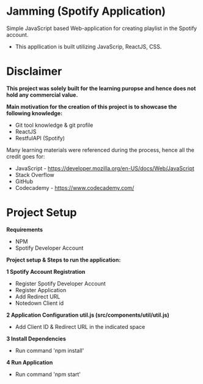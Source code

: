# Jamming (Spotify Application)
Simple JavaScript based Web-application for creating playlist in the Spotify account.
 - This appllication is built utilizing JavaScrip, ReactJS, CSS.

# Disclaimer
**This project was solely built for the learning puropse and hence does not hold any commercial value.**

**Main motivation for the creation of this project is to showcase the following knowledge:**

  - Git tool knowledge & git profile
  - ReactJS
  - RestfulAPI (Spotify)

Many learning materials were referenced during the process, hence all the credit goes for:
- JavaScript - https://developer.mozilla.org/en-US/docs/Web/JavaScript
- Stack Overflow
- GitHub
- Codecademy - https://www.codecademy.com/

# Project Setup

**Requirements**

  - NPM 
  - Spotify Developer Account
  

 **Project setup & Steps to run the application:**
 
 **1 Spotify Account Registration**

* Register Spotify Developer Account
* Register Application
* Add Redirect URL
* Notedown Client id
 
 **2 Application Configuration util.js (src/components/util/util.js)**
 
 * Add Client ID & Redirect URL in the indicated space 
 

**3 Install Dependencies**

* Run command 'npm install'

**4 Run Application**

* Run command 'npm start'
